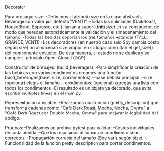 Decorator

Para propagar size:
  -Definimos el atributo size en la clase abstracta Beverage con valor por defecto "VENTI".
  -Todas las subclases (DarkRoast, HouseBlend, Espresso, etc.) llaman a super().__init__(size) en su constructor, de modo que heredan automáticamente la validación y el almacenamiento del tamaño.
  -Todas las bebidas soportan los tres tamaños estándar (TALL, GRANDE, VENTI)
  -Los decoradores (en nuestro caso solo Soy cambia costo según size) no almacenan size propio: en su lugar consultan el get_size() del componente envuelto. De esta manera, el estado no se duplica y se cumple el principio Open–Closed (OCP).

Constructor de brebajes: (build_beverages):
  -Para simplificar la creación de las bebidas con varios condimentos creamos una función build_beverages(base, size, condimentos)
  --base:bebida principal
  --size: (opcional) elegís el tamaño
  --condimentos: (opcional) agregás una lista con todos los condimentos
  -El resultado es un objeto ya decorado, que evita escribir múltiples líneas en el main.py.


Representación amigable: 
  -Realizamos una función (pretty_description) que transforma cadenas como: 
  "Café Dark Roast, Mocha, Mocha, Crema"
	a:
  "Café Dark Roast con Double Mocha, Crema"
	para mejorar la legibilidad del código.

Pruebas:
  -Realizamos un archivo pytest para validar:
  -Costos individuales de cada bebida.
  -Que los resultados al sumar un condimento sean correctos. 
  -Propagación correcta del tamaño (Soy varía según size).
  -Funcionalidad de la función pretty_description para contar condimentos.
